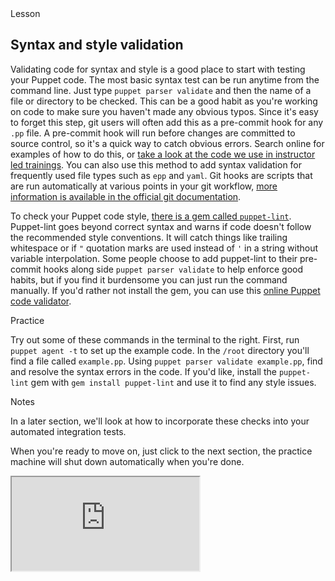 <!--
This is the template for the self-paced courses.
Put your content in between the comments that mark
out the different sections.  Text should be written
in markdown.
-->


<link rel="stylesheet" href="/static/selfpaced/selfpaced.css" />

<script defer="" src="//code.jquery.com/jquery-1.11.2.js"></script>

<script defer="" src="https://try.puppet.com/js/selfpaced.js"></script>

<div id="lesson">

<div id="instructions">

<div class="instruction-header">
<i class="fa fa-graduation-cap"></i>
Lesson
</div>
<div class="instruction-content">

<!-- Primary Text of the lesson -->
<!-------------------------------->

## Syntax and style validation

Validating code for syntax and style is a good place to start with testing your Puppet code. The most basic syntax test can be run anytime from the command line. Just type `puppet parser validate` and then the name of a file or directory to be checked. This can be a good habit as you're working on code to make sure you haven't made any obvious typos. Since it's easy to forget this step, git users will often add this as a pre-commit hook for any `.pp` file. A pre-commit hook will run before changes are committed to source control, so it's a quick way to catch obvious errors. Search online for examples of how to do this, or [take a look at the code we use in instructor led trainings](https://github.com/puppetlabs/pltraining-classroom/blob/master/files/pre-commit). You can also use this method to add syntax validation for frequently used file types such as `epp` and `yaml`. Git hooks are scripts that are run automatically at various points in your git workflow, [more information is available in the official git documentation](https://git-scm.com/docs/githooks).

To check your Puppet code style, [there is a gem called `puppet-lint`](http://puppet-lint.com/). Puppet-lint goes beyond correct syntax and warns if code doesn't follow the recommended style conventions. It will catch things like trailing whitespace or if `"` quotation marks are used instead of `'` in a string without variable interpolation. Some people choose to add puppet-lint to their pre-commit hooks along side `puppet parser validate` to help enforce good habits, but if you find it burdensome you can just run the command manually. If you'd rather not install the gem, you can use this [online Puppet code validator](https://validate.puppet.com/).

<!-- End of primary test of the lesson -->

</div>
<div class="instruction-header">
<i class="fa fa-desktop"></i>
Practice
</div>

<div class="instruction-content">

<!-- High level description of the exercise. -->
<!-------------------------------------------->

Try out some of these commands in the terminal to the right. First, run `puppet agent -t` to set up the example code. In the `/root` directory you'll find a file called `example.pp`. Using `puppet parser validate example.pp`, find and resolve the syntax errors in the code. If you'd like, install the `puppet-lint` gem with `gem install puppet-lint` and use it to find any style issues.

<!-- End of high level description. -->


</div>

<div class="instruction-header">
<i class="fa fa-pencil"></i>
Notes
</div>
<div class="instruction-content">

<!-- Other notes -->
<!-------------------->

In a later section, we'll look at how to incorporate these checks into your automated integration tests.


When you're ready to move on, just click to the next section, the practice
machine will shut down automatically when you're done.


<!-- End of notes section -->

</div>
</div>

<div id="terminal">
<iframe id="try" src="https://try.puppet.com/sandbox/?course=testing" name="terminal"></iframe>
</div>
</div>

